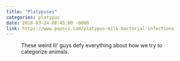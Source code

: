 ```yaml
---
title: "Platypuses"
categories: platypus
date: 2018-03-24 08:45:00 -0000
link: https://www.popsci.com/platypus-milk-bacterial-infections
---
```


<figure><a href="https://www.popsci.com/platypus-milk-bacterial-infections"><img src="https://www.popsci.com/g00/3_c-6bbb.utux78hn.htr_/c-6RTWJUMJZX77x24myyux78x3ax2fx2fbbb.utux78hn.htrx2fx78nyjx78x2futux78hn.htrx2fknqjx78x2fx78ydqjx78x2f100_6c_x2fuzgqnhx2fnrfljx78x2f7563x2f58x2fuqfyduzx78_inansl.oulx3fnytpx3deedUlewIx26khx3d05x2c05x26n65h.rfwpx3dnrflj_$/$/$/$/$/$/$/$/$/$/$" alt="" /></a>
<figcaption>These weird lil’ guys defy everything about how we try to categorize animals.</figcaption></figure>